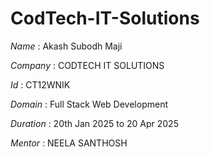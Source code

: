 # CodTech-IT-Solutions

*Name* :  Akash Subodh Maji

*Company* : CODTECH IT SOLUTIONS 

*Id* : CT12WNIK

*Domain* : Full Stack Web Development 

*Duration* : 20th Jan 2025 to 20 Apr 2025

*Mentor* : NEELA SANTHOSH 
